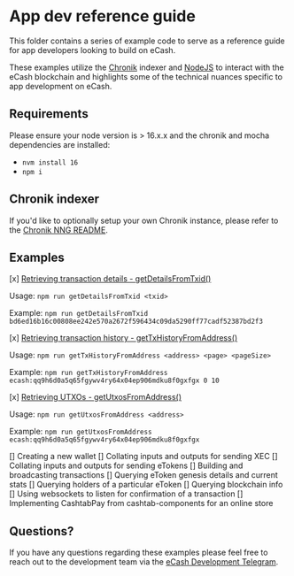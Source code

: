 # App dev reference guide

This folder contains a series of example code to serve as a reference guide for app developers looking to build on eCash.

These examples utilize the [Chronik](https://www.npmjs.com/package/chronik-client) indexer and [NodeJS](https://github.com/nvm-sh/nvm) to interact with the eCash blockchain and highlights some of the technical nuances specific to app development on eCash.

## Requirements

Please ensure your node version is > 16.x.x and the chronik and mocha dependencies are installed:

-   `nvm install 16`
-   `npm i`

## Chronik indexer

If you'd like to optionally setup your own Chronik instance, please refer to the [Chronik NNG README](https://github.com/raipay/chronik/).

## Examples

[x] [Retrieving transaction details - getDetailsFromTxid()](scripts/getDetailsFromTxid.js)

Usage: `npm run getDetailsFromTxid <txid>`

Example: `npm run getDetailsFromTxid bd6ed16b16c00808ee242e570a2672f596434c09da5290ff77cadf52387bd2f3`

[x] [Retrieving transaction history - getTxHistoryFromAddress()](scripts/getTxHistoryFromAddress.js)

Usage: `npm run getTxHistoryFromAddress <address> <page> <pageSize>`

Example: `npm run getTxHistoryFromAddress ecash:qq9h6d0a5q65fgywv4ry64x04ep906mdku8f0gxfgx 0 10`

[x] [Retrieving UTXOs - getUtxosFromAddress()](scripts/getUtxosFromAddress.js)

Usage: `npm run getUtxosFromAddress <address>`

Example: `npm run getUtxosFromAddress ecash:qq9h6d0a5q65fgywv4ry64x04ep906mdku8f0gxfgx`

[] Creating a new wallet
[] Collating inputs and outputs for sending XEC
[] Collating inputs and outputs for sending eTokens
[] Building and broadcasting transactions
[] Querying eToken genesis details and current stats
[] Querying holders of a particular eToken
[] Querying blockchain info
[] Using websockets to listen for confirmation of a transaction
[] Implementing CashtabPay from cashtab-components for an online store

## Questions?

If you have any questions regarding these examples please feel free to reach out to the development team via the [eCash Development Telegram](https://t.me/eCashDevelopment).
